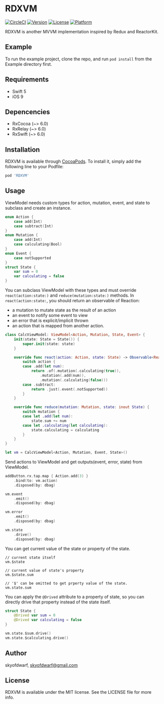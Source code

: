# RDXVM

[![CircleCI](https://img.shields.io/circleci/build/github/skyofdwarf/rdxvm/master)](https://app.circleci.com/pipelines/github/skyofdwarf/rdxvm)
[![Version](https://img.shields.io/cocoapods/v/RDXVM)](https://cocoapods.org/pods/RDXVM)
[![License](https://img.shields.io/github/license/skyofdwarf/rdxvm)](https://opensource.org/licenses/MIT)
[![Platform](https://img.shields.io/cocoapods/p/RDXVM)](https://cocoapods.org/pods/RDXVM)

RDXVM is another MVVM implementation inspired by Redux and ReactorKit.

## Example

To run the example project, clone the repo, and run `pod install` from the Example directory first.

## Requirements

- Swift 5
- iOS 9

## Depencencies

- RxCocoa (~> 6.0)
- RxRelay (~> 6.0)
- RxSwift (~> 6.0)

## Installation

RDXVM is available through [CocoaPods](https://cocoapods.org). To install
it, simply add the following line to your Podfile:

```ruby
pod 'RDXVM'
```

## Usage

ViewModel needs custom types for action, mutation, event, and state to subclass and create an instance.

```swift
enum Action {
    case add(Int)
    case subtract(Int)
}
enum Mutation {
    case add(Int)
    case calculating(Bool)
}
enum Event {
    case notSupported
}
struct State {
    var sum = 0
    var calculating = false
}
```

You can subclass ViewModel with these types and must override `react(action:state:)` and `reduce(mutation:state:)` methods.
In `react(action:state:`, you should return an observable of Reaction:
- a mutation to mutate state as the result of an action
- an event to notify some event to view
- an error that is explicit/implicit thrown
- an action that is mapped from another action.

```swift
class CalcViewModel: ViewModel<Action, Mutation, State, Event> {
    init(state: State = State()) {
        super.init(state: state)
    }

    override func react(action: Action, state: State) -> Observable<Reaction> {
        switch action {
        case .add(let num):
            return .of(.mutation(.calculating(true)),
                .mutation(.add(num)),
                .mutation(.calculating(false)))
        case .subtract:
            return .just(.event(.notSupported))
        }
    }

    override func reduce(mutation: Mutation, state: inout State) {
        switch mutation {
        case let .add(let num):
            state.sum += num
        case let .calculating(let calculating):
            state.calculating = calculating
        }
    }
}

let vm = CalcViewModel<Action, Mutation, Event, State>()
```

Send actions to ViewModel and get outputs(event, error, state) from ViewModel.

```swift
addButton.rx.tap.map { Action.add(3) }
    .bind(to: vm.action)
    .disposed(by: dbag)

vm.event
    .emit()
    .disposed(by: dbag)

vm.error
    .emit()
    .disposed(by: dbag)

vm.state
    .drive()
    .disposed(by: dbag)
```

You can get current value of the state or property of the state.

```
// current state itself
vm.$state

// current value of state's property
vm.$state.sum

// '$' can be omitted to get prperty value of the state.
vm.state.sum
```

You can apply the `@Drived` attribute to a property of state, so you can directly drive that property instead of the state itself.

```swift
struct State {
    @Drived var sum = 0
    @Drived var calculating = false
}

vm.state.$sum.drive()
vm.state.$calculating.drive()

```
## Author

skyofdwarf, skyofdwarf@gmail.com

## License

RDXVM is available under the MIT license. See the LICENSE file for more info.
